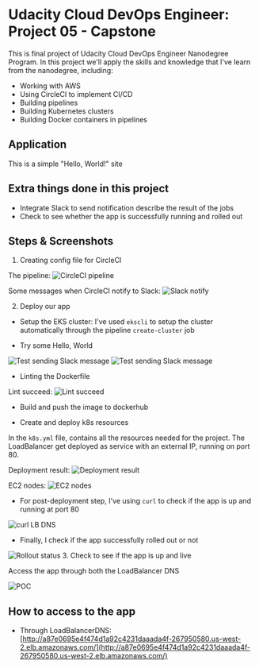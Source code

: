 # Udacity Cloud DevOps Engineer: Project 05 - Capstone

This is final project of Udacity Cloud DevOps Engineer Nanodegree Program. In this project we'll apply the skills and knowledge that I've learn from the nanodegree, including:

- Working with AWS
- Using CircleCI to implement CI/CD
- Building pipelines
- Building Kubernetes clusters
- Building Docker containers in pipelines

## Application

This is a simple "Hello, World!" site

## Extra things done in this project

- Integrate Slack to send notification describe the result of the jobs
- Check to see whether the app is successfully running and rolled out


## Steps & Screenshots

1. Creating config file for CircleCI

The pipeline:
![CircleCI pipeline](screenshots/circleci-flow.png)

Some messages when CircleCI notify to Slack:
![Slack notify](screenshots/slack-notify.png)

2. Deploy our app

- Setup the EKS cluster: I've used `ekscli` to setup the cluster automatically through the pipeline `create-cluster` job

- Try some Hello, World

![Test sending Slack message](screenshots/hello-world.png)
![Test sending Slack message](screenshots/hello-world-slack.png)

- Linting the Dockerfile

Lint succeed:
![Lint succeed](screenshots/lint-succeed.png)

- Build and push the image to dockerhub

- Create and deploy k8s resources

In the `k8s.yml` file, contains all the resources needed for the project. The LoadBalancer get deployed as service with an external IP, running on port 80.

Deployment result:
![Deployment result](screenshots/k8s-deployment.png)

EC2 nodes:
![EC2 nodes](screenshots/ec2-nodes.png)

- For post-deployment step, I've using `curl` to check if the app is up and running at port 80

![curl LB DNS](screenshots/curl-lb.png)

- Finally, I check if the app successfully rolled out or not

![Rollout status](screenshots/rollout-status.png)
3. Check to see if the app is up and live

Access the app through both the LoadBalancer DNS

![POC](screenshots/poc-app.png)

## How to access to the app

- Through LoadBalancerDNS: [http://a87e0695e4f474d1a92c4231daaada4f-267950580.us-west-2.elb.amazonaws.com/](http://a87e0695e4f474d1a92c4231daaada4f-267950580.us-west-2.elb.amazonaws.com/)